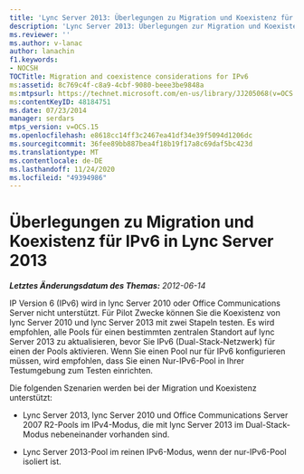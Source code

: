 ```yaml
---
title: 'Lync Server 2013: Überlegungen zu Migration und Koexistenz für IPv6'
description: 'Lync Server 2013: Überlegungen zur Migration und Koexistenz für IPv6.'
ms.reviewer: ''
ms.author: v-lanac
author: lanachin
f1.keywords:
- NOCSH
TOCTitle: Migration and coexistence considerations for IPv6
ms:assetid: 8c769c4f-c8a9-4cbf-9080-beee3be9848a
ms:mtpsurl: https://technet.microsoft.com/en-us/library/JJ205068(v=OCS.15)
ms:contentKeyID: 48184751
ms.date: 07/23/2014
manager: serdars
mtps_version: v=OCS.15
ms.openlocfilehash: e8618cc14ff3c2467ea41df34e39f5094d1206dc
ms.sourcegitcommit: 36fee89bb887bea4f18b19f17a8c69daf5bc423d
ms.translationtype: MT
ms.contentlocale: de-DE
ms.lasthandoff: 11/24/2020
ms.locfileid: "49394986"
---
```

# <a name="migration-and-coexistence-considerations-for-ipv6-in-lync-server-2013"></a>Überlegungen zu Migration und Koexistenz für IPv6 in Lync Server 2013

<div data-xmlns="http://www.w3.org/1999/xhtml">

<div class="topic" data-xmlns="http://www.w3.org/1999/xhtml" data-msxsl="urn:schemas-microsoft-com:xslt" data-cs="https://msdn.microsoft.com/">

<div data-asp="https://msdn2.microsoft.com/asp">



</div>

<div id="mainSection">

<div id="mainBody">

<span> </span>

_**Letztes Änderungsdatum des Themas:** 2012-06-14_

IP Version 6 (IPv6) wird in lync Server 2010 oder Office Communications Server nicht unterstützt. Für Pilot Zwecke können Sie die Koexistenz von lync Server 2010 und lync Server 2013 mit zwei Stapeln testen. Es wird empfohlen, alle Pools für einen bestimmten zentralen Standort auf lync Server 2013 zu aktualisieren, bevor Sie IPv6 (Dual-Stack-Netzwerk) für einen der Pools aktivieren. Wenn Sie einen Pool nur für IPv6 konfigurieren müssen, wird empfohlen, dass Sie einen Nur-IPv6-Pool in Ihrer Testumgebung zum Testen einrichten.

Die folgenden Szenarien werden bei der Migration und Koexistenz unterstützt:

  - Lync Server 2013, lync Server 2010 und Office Communications Server 2007 R2-Pools im IPv4-Modus, die mit lync Server 2013 im Dual-Stack-Modus nebeneinander vorhanden sind.

  - Lync Server 2013-Pool im reinen IPv6-Modus, wenn der nur-IPv6-Pool isoliert ist.

</div>

<span> </span>

</div>

</div>

</div>

